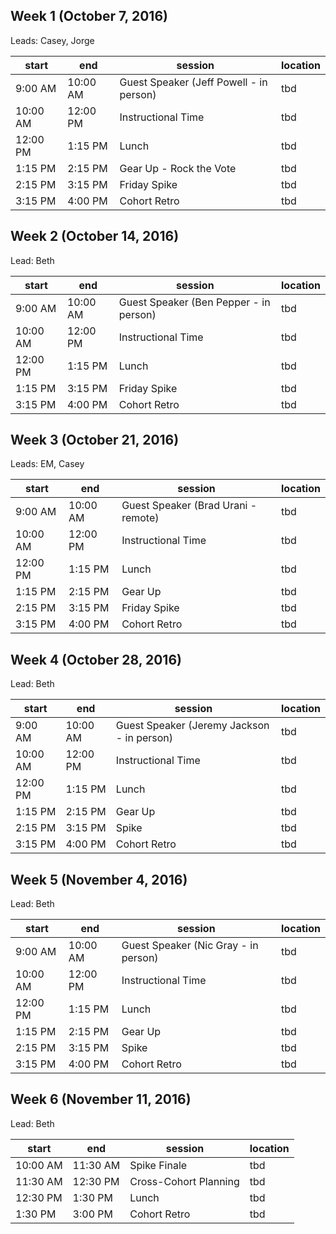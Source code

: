 ## Week 1 (October 7, 2016)
Leads: Casey, Jorge

start | end | session | location 
------------- | -------- | -------- | --
9:00 AM | 10:00 AM | Guest Speaker (Jeff Powell - in person) | tbd 
10:00 AM | 12:00 PM | Instructional Time | tbd 
12:00 PM | 1:15 PM | Lunch | tbd 
1:15 PM | 2:15 PM | Gear Up - Rock the Vote | tbd 
2:15 PM | 3:15 PM | Friday Spike | tbd 
3:15 PM | 4:00 PM | Cohort Retro | tbd 

## Week 2 (October 14, 2016)
Lead: Beth

| start | end | session | location |
|-------------|--------|--------|--|
| 9:00 AM | 10:00 AM | Guest Speaker (Ben Pepper - in person) | tbd |
| 10:00 AM | 12:00 PM | Instructional Time | tbd |
| 12:00 PM | 1:15 PM | Lunch | tbd |
| 1:15 PM | 3:15 PM | Friday Spike | tbd |
| 3:15 PM | 4:00 PM | Cohort Retro | tbd |


## Week 3 (October 21, 2016)
Leads: EM, Casey

| start | end | session | location |
|-------------|--------|--------|--|
| 9:00 AM | 10:00 AM | Guest Speaker (Brad Urani - remote) | tbd |
| 10:00 AM | 12:00 PM | Instructional Time | tbd |
| 12:00 PM | 1:15 PM | Lunch | tbd |
| 1:15 PM | 2:15 PM | Gear Up | tbd |
| 2:15 PM | 3:15 PM | Friday Spike | tbd |
| 3:15 PM | 4:00 PM | Cohort Retro | tbd |


## Week 4 (October 28, 2016)
Lead: Beth

| start | end | session | location |
|-------------|--------|--------|--|
| 9:00 AM | 10:00 AM | Guest Speaker (Jeremy Jackson - in person) | tbd |
| 10:00 AM | 12:00 PM | Instructional Time | tbd |
| 12:00 PM | 1:15 PM | Lunch | tbd |
| 1:15 PM | 2:15 PM | Gear Up | tbd |
| 2:15 PM | 3:15 PM | Spike | tbd |
| 3:15 PM | 4:00 PM | Cohort Retro | tbd |


## Week 5 (November 4, 2016)
Lead: Beth

| start | end | session | location |
|-------------|--------|--------|--|
| 9:00 AM | 10:00 AM | Guest Speaker (Nic Gray - in person) | tbd |
| 10:00 AM | 12:00 PM | Instructional Time | tbd |
| 12:00 PM | 1:15 PM | Lunch | tbd |
| 1:15 PM | 2:15 PM | Gear Up | tbd |
| 2:15 PM | 3:15 PM | Spike | tbd |
| 3:15 PM | 4:00 PM | Cohort Retro | tbd |


## Week 6 (November 11, 2016)
Lead: Beth

| start | end | session | location |
|-------------|--------|--------|--|
| 10:00 AM | 11:30 AM | Spike Finale | tbd |
| 11:30 AM | 12:30 PM | Cross-Cohort Planning | tbd |
| 12:30 PM | 1:30 PM | Lunch | tbd |
| 1:30 PM | 3:00 PM | Cohort Retro | tbd |
